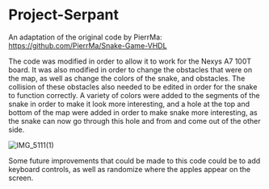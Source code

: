 # Project-Serpant

An adaptation of the original code by PierrMa: https://github.com/PierrMa/Snake-Game-VHDL

The code was modified in order to allow it to work for the Nexys A7 100T board. It was also modified in order to change the obstacles that were on the map, as well as change the colors of the snake, and obstacles. The collision of these obstacles also needed to be edited in order for the snake to function correctly. A variety of colors were added to the segments of the snake in order to make it look more interesting, and a hole at the top and bottom of the map were added in order to make snake more interesting, as the snake can now go through this hole and from and come out of the other side. 


![IMG_5111(1)](https://user-images.githubusercontent.com/45151020/145827528-e4315ded-eb1e-4b7e-9475-319c007c0f2b.gif)


Some future improvements that could be made to this code could be to add keyboard controls, as well as randomize where the apples appear on the screen.

